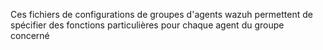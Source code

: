 Ces fichiers de configurations de groupes d'agents wazuh permettent de spécifier des fonctions particulières pour chaque agent du groupe concerné
